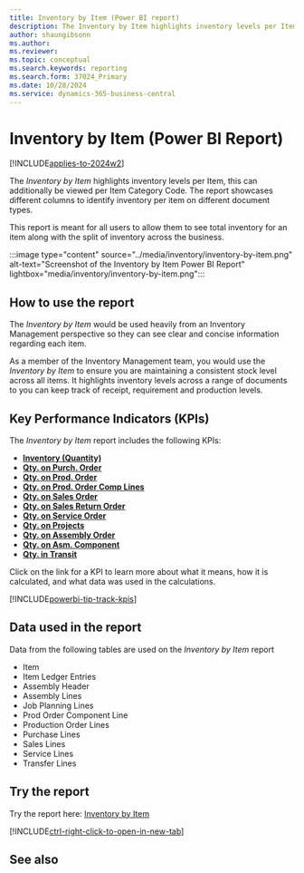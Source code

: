 ```yaml
---
title: Inventory by Item (Power BI report)
description: The Inventory by Item highlights inventory levels per Item, this can additionally be viewed per Item Category Code
author: shaungibsonn
ms.author: 
ms.reviewer: 
ms.topic: conceptual
ms.search.keywords: reporting
ms.search.form: 37024_Primary
ms.date: 10/28/2024
ms.service: dynamics-365-business-central
---
```


# Inventory by Item (Power BI Report)
[!INCLUDE[applies-to-2024w2](../includes/applies-to-2024w2.md)]


The *Inventory by Item* highlights inventory levels per Item, this can additionally be viewed per Item Category Code. The report showcases different columns to identify inventory per item on different document types.

This report is meant for all users to allow them to see total inventory for an item along with the split of inventory across the business.

:::image type="content" source="../media/inventory/inventory-by-item.png" alt-text="Screenshot of the Inventory by Item Power BI Report" lightbox="media/inventory/inventory-by-item.png":::

## How to use the report

The *Inventory by Item* would be used heavily from an Inventory Management perspective so they can see clear and concise information regarding each item.

As a member of the Inventory Management team, you would use the *Inventory by Item* to ensure you are maintaining a consistent stock level across all items. It highlights inventory levels across a range of documents to you can keep track of receipt, requirement and production levels.

## Key Performance Indicators (KPIs)

The *Inventory by Item* report includes the following KPIs:

- [**Inventory (Quantity)**](####)
- [**Qty. on Purch. Order**](####)
- [**Qty. on Prod. Order**](####)
- [**Qty. on Prod. Order Comp Lines**](####)
- [**Qty. on Sales Order**](####)
- [**Qty. on Sales Return Order**](####)
- [**Qty. on Service Order**](####)
- [**Qty. on Projects**](####)
- [**Qty. on Assembly Order**](####)
- [**Qty. on Asm. Component**](####)
- [**Qty. in Transit**](###)

Click on the link for a KPI to learn more about what it means, how it is calculated, and what data was used in the calculations. 

[!INCLUDE[powerbi-tip-track-kpis](../includes/powerbi-tip-track-kpis.md)]

## Data used in the report

Data from the following tables are used on the *Inventory by Item* report
- Item
- Item Ledger Entries
- Assembly Header
- Assembly Lines
- Job Planning Lines
- Prod Order Component Line
- Production Order Lines
- Purchase Lines
- Sales Lines
- Service Lines
- Transfer Lines


## Try the report

Try the report here: [Inventory by Item](https://businesscentral.dynamics.com?page=37024)

[!INCLUDE[ctrl-right-click-to-open-in-new-tab](../includes/ctrl-right-click-to-open-in-new-tab.md)]

## See also